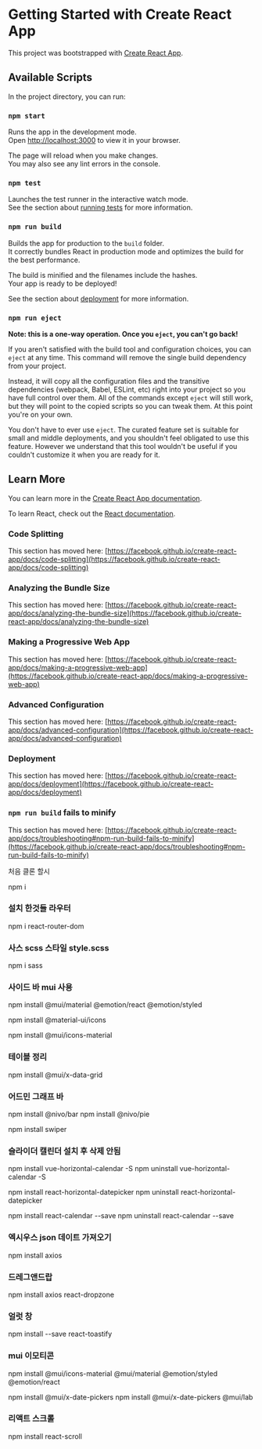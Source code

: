# Getting Started with Create React App

This project was bootstrapped with [Create React App](https://github.com/facebook/create-react-app).

## Available Scripts

In the project directory, you can run:

### `npm start`

Runs the app in the development mode.\
Open [http://localhost:3000](http://localhost:3000) to view it in your browser.

The page will reload when you make changes.\
You may also see any lint errors in the console.

### `npm test`

Launches the test runner in the interactive watch mode.\
See the section about [running tests](https://facebook.github.io/create-react-app/docs/running-tests) for more information.

### `npm run build`

Builds the app for production to the `build` folder.\
It correctly bundles React in production mode and optimizes the build for the best performance.

The build is minified and the filenames include the hashes.\
Your app is ready to be deployed!

See the section about [deployment](https://facebook.github.io/create-react-app/docs/deployment) for more information.

### `npm run eject`

**Note: this is a one-way operation. Once you `eject`, you can't go back!**

If you aren't satisfied with the build tool and configuration choices, you can `eject` at any time. This command will remove the single build dependency from your project.

Instead, it will copy all the configuration files and the transitive dependencies (webpack, Babel, ESLint, etc) right into your project so you have full control over them. All of the commands except `eject` will still work, but they will point to the copied scripts so you can tweak them. At this point you're on your own.

You don't have to ever use `eject`. The curated feature set is suitable for small and middle deployments, and you shouldn't feel obligated to use this feature. However we understand that this tool wouldn't be useful if you couldn't customize it when you are ready for it.

## Learn More

You can learn more in the [Create React App documentation](https://facebook.github.io/create-react-app/docs/getting-started).

To learn React, check out the [React documentation](https://reactjs.org/).

### Code Splitting

This section has moved here: [https://facebook.github.io/create-react-app/docs/code-splitting](https://facebook.github.io/create-react-app/docs/code-splitting)

### Analyzing the Bundle Size

This section has moved here: [https://facebook.github.io/create-react-app/docs/analyzing-the-bundle-size](https://facebook.github.io/create-react-app/docs/analyzing-the-bundle-size)

### Making a Progressive Web App

This section has moved here: [https://facebook.github.io/create-react-app/docs/making-a-progressive-web-app](https://facebook.github.io/create-react-app/docs/making-a-progressive-web-app)

### Advanced Configuration

This section has moved here: [https://facebook.github.io/create-react-app/docs/advanced-configuration](https://facebook.github.io/create-react-app/docs/advanced-configuration)

### Deployment

This section has moved here: [https://facebook.github.io/create-react-app/docs/deployment](https://facebook.github.io/create-react-app/docs/deployment)

### `npm run build` fails to minify

This section has moved here: [https://facebook.github.io/create-react-app/docs/troubleshooting#npm-run-build-fails-to-minify](https://facebook.github.io/create-react-app/docs/troubleshooting#npm-run-build-fails-to-minify)


처음 클론 할시 

npm i 

### 설치 한것들 라우터

npm i react-router-dom

### 사스 scss 스타일 style.scss
npm i sass

### 사이드 바 mui 사용 
npm install @mui/material @emotion/react @emotion/styled

npm install @material-ui/icons

npm install @mui/icons-material
### 테이블 정리 
npm install @mui/x-data-grid


### 어드민 그래프 바 
npm install @nivo/bar
npm install @nivo/pie


npm install swiper

### 슬라이더 캘린더 설치 후 삭제 안됨 
npm install vue-horizontal-calendar -S
npm uninstall vue-horizontal-calendar -S

npm install react-horizontal-datepicker
npm uninstall react-horizontal-datepicker

npm install react-calendar --save
npm uninstall react-calendar --save

### 엑시우스  json 데이트 가져오기 
npm install axios
### 드레그앤드랍 
npm install axios react-dropzone
### 얼럿 창
npm install --save react-toastify

### mui 이모티콘
npm install @mui/icons-material @mui/material @emotion/styled @emotion/react

npm install @mui/x-date-pickers
npm install @mui/x-date-pickers @mui/lab

### 리액트 스크롤
npm install react-scroll